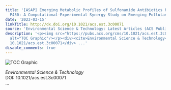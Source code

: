 ```yaml
---
title: '[ASAP] Emerging Metabolic Profiles of Sulfonamide Antibiotics by Cytochromes
  P450: A Computational–Experimental Synergy Study on Emerging Pollutants'
date: '2023-03-15'
linkTitle: http://dx.doi.org/10.1021/acs.est.3c00071
source: 'Environmental Science & Technology: Latest Articles (ACS Publications)'
description: '<p><img src="https://pubs.acs.org/cms/10.1021/acs.est.3c00071/asset/images/medium/es3c00071_0009.gif"
  alt="TOC Graphic"/></p><div><cite>Environmental Science & Technology</cite></div><div>DOI:
  10.1021/acs.est.3c00071</div> ...'
disable_comments: true
---
```

<p><img src="https://pubs.acs.org/cms/10.1021/acs.est.3c00071/asset/images/medium/es3c00071_0009.gif" alt="TOC Graphic"/></p><div><cite>Environmental Science & Technology</cite></div><div>DOI: 10.1021/acs.est.3c00071</div> ...